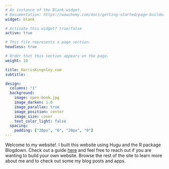 ```yaml
---
# An instance of the Blank widget.
# Documentation: https://wowchemy.com/docs/getting-started/page-builder/
widget: blank

# Activate this widget? true/false
active: true

# This file represents a page section.
headless: true

# Order that this section appears on the page.
weight: 10

title: HarrisKingsley.com
subtitle:

design:
  columns: "1"
  background:
    image: open-book.jpg
    image_darken: 1.0
    image_parallax: true
    image_position: center
    image_size: cover
    text_color_light: false
  spacing:
    padding: ["20px", "0", "20px", "0"]
---
```


Welcome to my website!. I built this website using Hugu and the R package Blogdown. Check out a guide [here](https://bookdown.org/yihui/blogdown/ ) and feel free to reach out if you are wanting to build your own website. Browse the rest of the site to learn more about me and to check out some my blog posts and apps. 



